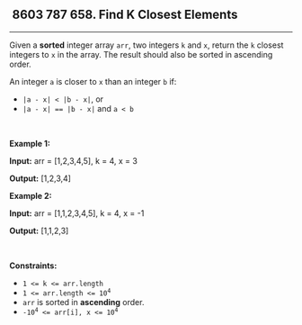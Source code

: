 <h2> 8603 787
658. Find K Closest Elements</h2><hr><div><p>Given a <strong>sorted</strong> integer array <code>arr</code>, two integers <code>k</code> and <code>x</code>, return the <code>k</code> closest integers to <code>x</code> in the array. The result should also be sorted in ascending order.</p>

<p>An integer <code>a</code> is closer to <code>x</code> than an integer <code>b</code> if:</p>

<ul>
	<li><code>|a - x| &lt; |b - x|</code>, or</li>
	<li><code>|a - x| == |b - x|</code> and <code>a &lt; b</code></li>
</ul>

<p>&nbsp;</p>
<p><strong class="example">Example 1:</strong></p>

<div class="example-block">
<p><strong>Input:</strong> <span class="example-io">arr = [1,2,3,4,5], k = 4, x = 3</span></p>

<p><strong>Output:</strong> <span class="example-io">[1,2,3,4]</span></p>
</div>

<p><strong class="example">Example 2:</strong></p>

<div class="example-block">
<p><strong>Input:</strong> <span class="example-io">arr = [1,1,2,3,4,5], k = 4, x = -1</span></p>

<p><strong>Output:</strong> <span class="example-io">[1,1,2,3]</span></p>
</div>

<p>&nbsp;</p>
<p><strong>Constraints:</strong></p>

<ul>
	<li><code>1 &lt;= k &lt;= arr.length</code></li>
	<li><code>1 &lt;= arr.length &lt;= 10<sup>4</sup></code></li>
	<li><code>arr</code> is sorted in <strong>ascending</strong> order.</li>
	<li><code>-10<sup>4</sup> &lt;= arr[i], x &lt;= 10<sup>4</sup></code></li>
</ul>
</div>